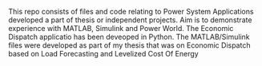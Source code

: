 This repo consists of files and code relating to Power System Applications developed a part of thesis or independent projects. Aim is to demonstrate experience with MATLAB, Simulink and Power World.
The Economic Dispatch applicatio has been deveoped in Python.
The MATLAB/Simulink files were developed as part of my thesis that was on Economic Dispatch based on Load Forecasting and Levelized Cost Of Energy
